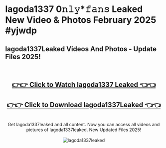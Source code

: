 # lagoda1337 0𝚗𝚕𝚢*𝚏𝚊𝚗𝚜 Leaked New Video & Photos February 2025 #yjwdp

<h2>lagoda1337Leaked Videos And Photos - Update Files 2025!</h2>
<br>
<div align="center">
<h2><a href="https://mediaupload.pro?title=lagoda1337&ref=11F" rel="nofollow">👉👉 Click to Watch lagoda1337 Leaked 👈👈</a></h2>
<h2><a href="https://mediaupload.pro?title=lagoda1337&ref=11F" rel="nofollow">👉👉 Click to Download lagoda1337Leaked 👈👈</a></h2>
<br>
Get lagoda1337leaked and all content. Now you can access all videos and pictures of lagoda1337leaked. New Updated Files 2025!
<br>
<br>
<a href="https://mediaupload.pro?title=lagoda1337&ref=11F" rel="nofollow" data-target="animated-image.originalLink"><img src="https://i.ibb.co/Gkj2r4b/banner.png" alt="lagoda1337leaked" style="max-width: 100%; display: inline-block;" data-target="animated-image.originalImage"></a>
</div>
<br>

